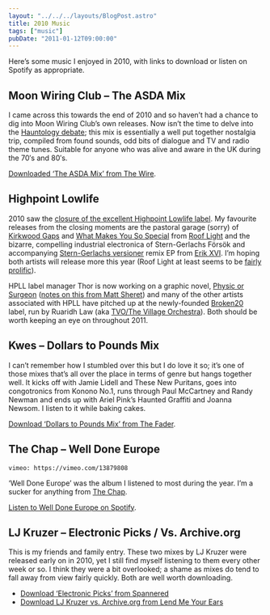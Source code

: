 ```yaml
---
layout: "../../../layouts/BlogPost.astro"
title: 2010 Music
tags: ["music"]
pubDate: "2011-01-12T09:00:00"
---
```


Here’s some music I enjoyed in 2010, with links to download or listen on Spotify as appropriate.

## Moon Wiring Club – The ASDA Mix

I came across this towards the end of 2010 and so haven’t had a chance to dig into Moon Wiring Club’s own releases. Now isn’t the time to delve into the [Hauntology debate](http://pennyred.blogspot.com/2010/04/adventures-in-hipsterland.html); this mix is essentially a well put together nostalgia trip, compiled from found sounds, odd bits of dialogue and TV and radio theme tunes. Suitable for anyone who was alive and aware in the UK during the 70′s and 80′s.

[Downloaded ‘The ASDA Mix’ from The Wire](http://www.thewire.co.uk/articles/3623/).

## Highpoint Lowlife

2010 saw the [closure of the excellent Highpoint Lowlife label](http://drownedinsound.com/in_depth/4140760-the-story-of-highpoint-lowlife). My favourite releases from the closing moments are the pastoral garage (sorry) of [Kirkwood Gaps](http://open.spotify.com/album/3IW8emqE8moAT38O2I8X0M) and [What Makes You So Special](http://open.spotify.com/album/4KlJxNr52AozH5b0LqF8V0) from [Roof Light](http://soundcloud.com/rooflight) and the bizarre, compelling industrial electronica of Stern-Gerlachs Försök and accompanying [Stern-Gerlachs versioner](http://open.spotify.com/album/7iq1kWdfI3WBwtthEQ2afj) remix EP from [Erik XVI](http://www.erikxvi.eu/). I’m hoping both artists will release more this year (Roof Light at least seems to be [fairly prolific](http://www.discogs.com/artist/Roof+Light)).

HPLL label manager Thor is now working on a graphic novel, [Physic or Surgeon](http://drawingb0ard.blogspot.com/) ([notes on this from Matt Sheret](http://matthewsheret.com/2010/11/15/physic-or-surgery/)) and many of the other artists associated with HPLL have pitched up at the newly-founded [Broken20](http://www.broken20.com/) label, run by Ruaridh Law (aka [TVO/The Village Orchestra](http://ruaridh.marciablaine.com/)). Both should be worth keeping an eye on throughout 2011.

## Kwes – Dollars to Pounds Mix

I can’t remember how I stumbled over this but I do love it so; it’s one of those mixes that’s all over the place in terms of genre but hangs together well. It kicks off with Jamie Lidell and These New Puritans, goes into congotronics from Konono No.1, runs through Paul McCartney and Randy Newman and ends up with Ariel Pink’s Haunted Graffiti and Joanna Newsom. I listen to it while baking cakes.

[Download ‘Dollars to Pounds Mix’ from The Fader](http://www.thefader.com/2010/06/17/dollars-to-pounds-kwes/).

## The Chap – Well Done Europe

`vimeo: https://vimeo.com/13879808`

‘Well Done Europe’ was the album I listened to most during the year. I’m a sucker for anything from [The Chap](http://www.thechap.org/).

[Listen to Well Done Europe on Spotify](http://open.spotify.com/album/21x18AbLQl5gmMBcKb4u7J).

## LJ Kruzer – Electronic Picks / Vs. Archive.org

This is my friends and family entry. These two mixes by LJ Kruzer were released early on in 2010, yet I still find myself listening to them every other week or so. I think they were a bit overlooked; a shame as mixes do tend to fall away from view fairly quickly. Both are well worth downloading.

- [Download ‘Electronic Picks’ from Spannered](http://www.spannered.org/radio/1664/)
- [Download LJ Kruzer vs. Archive.org from Lend Me Your Ears](http://earslend.blogspot.com/2010/03/too-much-free.html)
